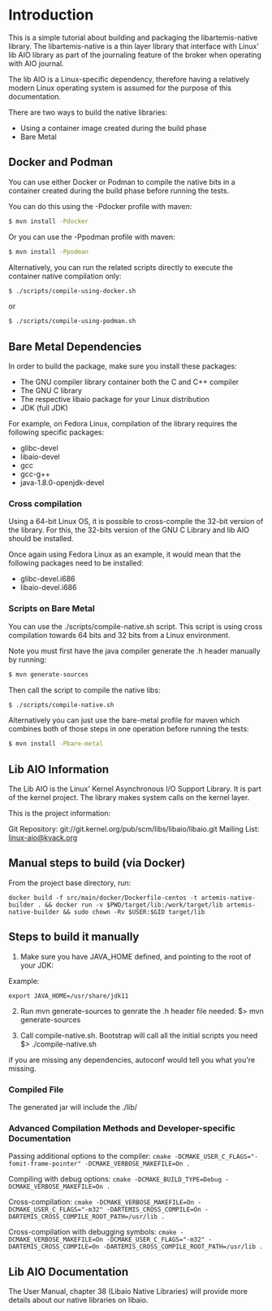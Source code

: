 # Introduction


This is a simple tutorial about building and packaging the libartemis-native library. The libartemis-native is a thin
layer library that interface with Linux' lib AIO library as part of the journaling feature of the broker when operating
with AIO journal.

The lib AIO is a Linux-specific dependency, therefore having a relatively modern Linux operating system is assumed for
the purpose of this documentation.

There are two ways to build the native libraries:

- Using a container image created during the build phase
- Bare Metal

## Docker and Podman

You can use either Docker or Podman to compile the native bits in a container created during the build phase before running the tests.

You can do this using the -Pdocker profile with maven:

```bash
$ mvn install -Pdocker
```

Or you can use the -Ppodman profile with maven:

```bash
$ mvn install -Ppodman
```

Alternatively, you can run the related scripts directly to execute the container native compilation only:

```bash
$ ./scripts/compile-using-docker.sh
```

or

```bash
$ ./scripts/compile-using-podman.sh
```


## Bare Metal Dependencies

In order to build the package, make sure you install these packages:

- The GNU compiler library container both the C and C++ compiler
- The GNU C library
- The respective libaio package for your Linux distribution
- JDK (full JDK)


For example, on Fedora Linux, compilation of the library requires the following specific packages:

- glibc-devel
- libaio-devel
- gcc
- gcc-g++
- java-1.8.0-openjdk-devel

### Cross compilation

Using a 64-bit Linux OS, it is possible to cross-compile the 32-bit version of the library. For this, the 32-bits
version of the GNU C Library and lib AIO should be installed.

Once again using Fedora Linux as an example, it would mean that the following packages need to be installed:

- glibc-devel.i686
- libaio-devel.i686


### Scripts on Bare Metal

You can use the ./scripts/compile-native.sh script. This script is using cross compilation towards 64 bits and 32 bits from a Linux environment.

Note you must first have the java compiler generate the .h header manually by running:

```bash
$ mvn generate-sources
```

Then call the script to compile the native libs:

```bash
$ ./scripts/compile-native.sh
```

Alternatively you can just use the bare-metal profile for maven which combines both of those steps in one operation before running the tests:

```bash
$ mvn install -Pbare-metal
```

## Lib AIO Information

The Lib AIO is the Linux' Kernel Asynchronous I/O Support Library. It is part of the kernel project. The library makes
system calls on the kernel layer.

This is the project information:

Git Repository:  git://git.kernel.org/pub/scm/libs/libaio/libaio.git
Mailing List:    linux-aio@kvack.org

## Manual steps to build (via Docker)

From the project base directory, run:

```docker build -f src/main/docker/Dockerfile-centos -t artemis-native-builder . && docker run -v $PWD/target/lib:/work/target/lib artemis-native-builder && sudo chown -Rv $USER:$GID target/lib```


## Steps to build it manually

1. Make sure you have JAVA_HOME defined, and pointing to the root of your JDK:

Example:

```export JAVA_HOME=/usr/share/jdk11```

2. Run mvn generate-sources to genrate the .h header file needed:
 $>  mvn generate-sources

3. Call compile-native.sh. Bootstrap will call all the initial scripts you need
 $>  ./compile-native.sh

if you are missing any dependencies, autoconf would tell you what you're missing.


### Compiled File

The generated jar will include the ./lib/

### Advanced Compilation Methods and Developer-specific Documentation

Passing additional options to the compiler:
```cmake -DCMAKE_USER_C_FLAGS="-fomit-frame-pointer" -DCMAKE_VERBOSE_MAKEFILE=On .```

Compiling with debug options:
```cmake -DCMAKE_BUILD_TYPE=Debug -DCMAKE_VERBOSE_MAKEFILE=On .```

Cross-compilation:
```cmake -DCMAKE_VERBOSE_MAKEFILE=On -DCMAKE_USER_C_FLAGS="-m32" -DARTEMIS_CROSS_COMPILE=On -DARTEMIS_CROSS_COMPILE_ROOT_PATH=/usr/lib .```

Cross-compilation with debugging symbols:
```cmake -DCMAKE_VERBOSE_MAKEFILE=On -DCMAKE_USER_C_FLAGS="-m32" -DARTEMIS_CROSS_COMPILE=On -DARTEMIS_CROSS_COMPILE_ROOT_PATH=/usr/lib .```


## Lib AIO Documentation

The User Manual, chapter 38 (Libaio Native Libraries) will provide more details about our native libraries on libaio.
